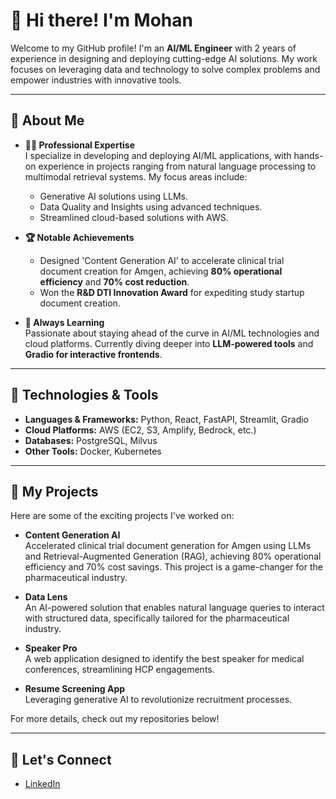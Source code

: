 # 👋 Hi there! I'm Mohan  

Welcome to my GitHub profile! I'm an **AI/ML Engineer** with 2 years of experience in designing and deploying cutting-edge AI solutions. My work focuses on leveraging data and technology to solve complex problems and empower industries with innovative tools.

---

## 🚀 About Me  

- **👨‍💻 Professional Expertise**  
   I specialize in developing and deploying AI/ML applications, with hands-on experience in projects ranging from natural language processing to multimodal retrieval systems. My focus areas include:  
   - Generative AI solutions using LLMs.  
   - Data Quality and Insights using advanced techniques.  
   - Streamlined cloud-based solutions with AWS.  

- **🏆 Notable Achievements**  
   - Designed 'Content Generation AI' to accelerate clinical trial document creation for Amgen, achieving **80% operational efficiency** and **70% cost reduction**.  
   - Won the **R&D DTI Innovation Award** for expediting study startup document creation.  

- **🌱 Always Learning**  
   Passionate about staying ahead of the curve in AI/ML technologies and cloud platforms. Currently diving deeper into **LLM-powered tools** and **Gradio for interactive frontends**.  

---

## 🔧 Technologies & Tools  

- **Languages & Frameworks:** Python, React, FastAPI, Streamlit, Gradio  
- **Cloud Platforms:** AWS (EC2, S3, Amplify, Bedrock, etc.)  
- **Databases:** PostgreSQL, Milvus  
- **Other Tools:** Docker, Kubernetes  

---

## 🌟 My Projects  

Here are some of the exciting projects I've worked on:  

- **Content Generation AI**  
   Accelerated clinical trial document generation for Amgen using LLMs and Retrieval-Augmented Generation (RAG), achieving 80% operational efficiency and 70% cost savings. This project is a game-changer for the pharmaceutical industry.  

- **Data Lens**  
   An AI-powered solution that enables natural language queries to interact with structured data, specifically tailored for the pharmaceutical industry.  

- **Speaker Pro**  
   A web application designed to identify the best speaker for medical conferences, streamlining HCP engagements.  

- **Resume Screening App**  
   Leveraging generative AI to revolutionize recruitment processes.  

For more details, check out my repositories below!  

---

## 💬 Let's Connect  

- [LinkedIn](https://www.linkedin.com/in/mohanakrishnan-mugilvannan)  
